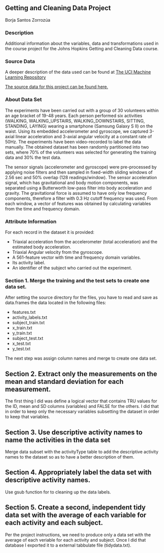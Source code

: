 ## Getting and Cleaning Data Project

Borja Santos Zorrozúa

### Description
Additional information about the variables, data and transformations used in the course project for the Johns Hopkins Getting and Cleaning Data course.

### Source Data
A deeper description of the data used  can be found at [The UCI Machine Learning Repository](http://archive.ics.uci.edu/ml/datasets/Human+Activity+Recognition+Using+Smartphones)

[The source data for this project can be found here.](https://d396qusza40orc.cloudfront.net/getdata%2Fprojectfiles%2FUCI%20HAR%20Dataset.zip)

### About Data Set
The experiments have been carried out with a group of 30 volunteers within an age bracket of 19-48 years. Each person performed six activities (WALKING, WALKING_UPSTAIRS, WALKING_DOWNSTAIRS, SITTING, STANDING, LAYING) wearing a smartphone (Samsung Galaxy S II) on the waist. Using its embedded accelerometer and gyroscope, we captured 3-axial linear acceleration and 3-axial angular velocity at a constant rate of 50Hz. The experiments have been video-recorded to label the data manually. The obtained dataset has been randomly partitioned into two sets, where 70% of the volunteers was selected for generating the training data and 30% the test data. 

The sensor signals (accelerometer and gyroscope) were pre-processed by applying noise filters and then sampled in fixed-width sliding windows of 2.56 sec and 50% overlap (128 readings/window). The sensor acceleration signal, which has gravitational and body motion components, was separated using a Butterworth low-pass filter into body acceleration and gravity. The gravitational force is assumed to have only low frequency components, therefore a filter with 0.3 Hz cutoff frequency was used. From each window, a vector of features was obtained by calculating variables from the time and frequency domain.

### Attribute Information
For each record in the dataset it is provided: 
- Triaxial acceleration from the accelerometer (total acceleration) and the estimated body acceleration. 
- Triaxial Angular velocity from the gyroscope. 
- A 561-feature vector with time and frequency domain variables. 
- Its activity label. 
- An identifier of the subject who carried out the experiment.

### Section 1. Merge the training and the test sets to create one data set.
After setting the source directory for the files, you have to read and save as data.frames the data located in the following files:
- features.txt
- activity_labels.txt
- subject_train.txt
- x_train.txt
- y_train.txt
- subject_test.txt
- x_test.txt
- y_test.txt

The next step was assign column names and merge to create one data set.

## Section 2. Extract only the measurements on the mean and standard deviation for each measurement. 
The first thing I did was define a logical vector that contains TRU values for the ID, mean and SD columns (variables) and FALSE for the others.
I did that in order to keep only the necessary variables subsetting the dataset in order to keep that variables.

## Section 3. Use descriptive activity names to name the activities in the data set
Merge data subset with the activityType table to add the descriptive activity names to the dataset so as to have a better description of them.

## Section 4. Appropriately label the data set with descriptive activity names.
Use gsub function for to cleaning up the data labels.

## Section 5. Create a second, independent tidy data set with the average of each variable for each activity and each subject. 
Per the project instructions, we need to produce only a data set with the average of each veriable for each activity and subject.
Once I did that database I exported it to a external tabbulate file (tidydata.txt).
